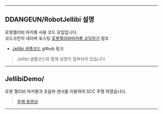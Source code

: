 * * *
DDANGEUN/RobotJellibi 설명
----
로봇젤리비 마카롱 사용 코드 모임입니다.  
코드크런치 네이버 포스팅 [로봇젤리비마카롱 코딩하기](https://blog.naver.com/robotnmore/221700719419) 참조  
* [Jellibi 샘플코드](https://github.com/signaled/JellibiSample) github 링크  
>Jellibi 샘플코드와 함께 설명이 첨부되어 있습니다.

* * *
JellibiDemo/
---

로봇 젤리비 마카롱과 초음파 센서를 이용하여 SCC 주행 하였습니다.


>[주행 동영상](https://youtu.be/gJCBdKCZVvU)
* * *
